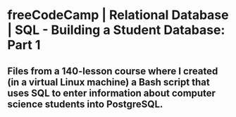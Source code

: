 # freeCodeCamp | Relational Database | SQL - Building a Student Database: Part 1
## Files from a 140-lesson course where I created (in a virtual Linux machine) a Bash script that uses SQL to enter information about computer science students into PostgreSQL.
